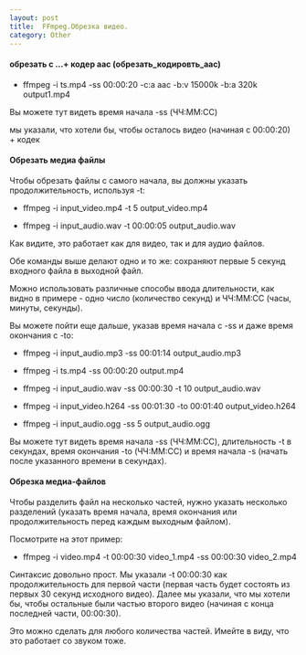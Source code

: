 ```yaml
---
layout: post
title:  FFmpeg.Обрезка видео.
category: Other
---
```


#### обрезать с ...+ кодер aac (обрезать_кодировть_aac)

- ffmpeg -i ts.mp4 -ss 00:00:20 -c:a aac -b:v 15000k -b:a 320k output1.mp4

Вы можете тут видеть время начала -ss (ЧЧ:ММ:СС)

мы указали, что хотели бы, чтобы осталось видео (начиная с  00:00:20) + кодек

#### Обрезать медиа файлы

Чтобы обрезать файлы с самого начала, вы должны указать продолжительность, используя -t:

- ffmpeg -i input_video.mp4 -t 5 output_video.mp4

- ffmpeg -i input_audio.wav -t 00:00:05 output_audio.wav

Как видите, это работает как для видео, так и для аудио файлов.

Обе команды выше делают одно и то же: сохраняют первые 5 секунд входного файла в выходной файл.

Можно использовать различные способы ввода длительности, как видно в примере - одно число (количество секунд) и ЧЧ:ММ:СС (часы, минуты, секунды).

Вы можете пойти еще дальше, указав время начала с -ss и даже время окончания с -to:

- ffmpeg -i input_audio.mp3 -ss 00:01:14 output_audio.mp3

- ffmpeg -i ts.mp4 -ss 00:00:20 output.mp4

- ffmpeg -i input_audio.wav -ss 00:00:30 -t 10 output_audio.wav

- ffmpeg -i input_video.h264 -ss 00:01:30 -to 00:01:40 output_video.h264

- ffmpeg -i input_audio.ogg -ss 5 output_audio.ogg

Вы можете тут видеть время начала -ss (ЧЧ:ММ:СС), длительность -t в секундах, время окончания -to (ЧЧ:ММ:СС) и время начала -s (начать после указанного времени в секундах).

#### Обрезка медиа-файлов

Чтобы разделить файл на несколько частей, нужно указать несколько разделений (указать время начала, время окончания или продолжительность перед каждым выходным файлом).

Посмотрите на этот пример:

- ffmpeg -i video.mp4 -t 00:00:30 video_1.mp4 -ss 00:00:30 video_2.mp4

Синтаксис довольно прост. Мы указали -t 00:00:30 как продолжительность для первой части (первая часть будет состоять из первых 30 секунд исходного видео). Далее мы указали, что мы хотели бы, чтобы остальные были частью второго видео (начиная с конца последней части, 00:00:30).

Это можно сделать для любого количества частей. Имейте в виду, что это работает со звуком тоже.

